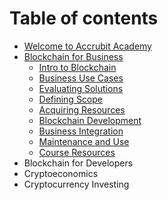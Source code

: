 # Table of contents

* [Welcome to Accrubit Academy](README.md)
* [Blockchain for Business](blockchain-for-business/README.md)
  * [Intro to Blockchain](blockchain-for-business/intro-to-blockchain.md)
  * [Business Use Cases](blockchain-for-business/business-use-cases.md)
  * [Evaluating Solutions](blockchain-for-business/evaluating-solutions.md)
  * [Defining Scope](blockchain-for-business/defining-scope.md)
  * [Acquiring Resources](blockchain-for-business/acquiring-resources.md)
  * [Blockchain Development](blockchain-for-business/blockchain-development.md)
  * [Business Integration](blockchain-for-business/business-integration.md)
  * [Maintenance and Use](blockchain-for-business/maintenance-and-use.md)
  * [Course Resources](blockchain-for-business/course-resources.md)
* Blockchain for Developers
* Cryptoeconomics
* Cryptocurrency Investing

